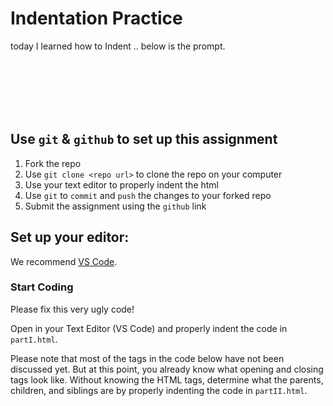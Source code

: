 # Indentation Practice

today I learned how to Indent .. below is the prompt. 

<br/>
<br/>
<br/>
<br/>
<br/>

## Use `git` & `github` to set up this assignment
1. Fork the repo
2. Use `git clone <repo url>` to clone the repo on your computer
3. Use your text editor to properly indent the html
4. Use `git` to `commit` and `push` the changes to your forked repo
5. Submit the assignment using the `github` link 

## Set up your editor:

We recommend [VS Code](https://code.visualstudio.com/).

### Start Coding

Please fix this very ugly code!

Open in your Text Editor (VS Code) and properly indent the code in `partI.html`.

Please note that most of the tags in the code below have not been discussed yet. But at this point, you already know what opening and closing tags look like. Without knowing the HTML tags, determine what the parents, children, and siblings are by properly indenting the code in `partII.html`.
